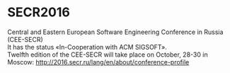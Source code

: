 # SECR2016

Central and Eastern European Software Engineering Conference in Russia (CEE-SECR)     
It has the status «In-Cooperation with ACM SIGSOFT».     
Twelfth edition of the CEE-SECR will take place on October, 28-30 in Moscow: http://2016.secr.ru/lang/en/about/conference-profile
